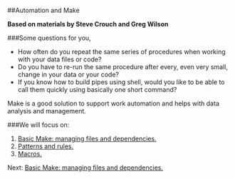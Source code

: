 ##Automation and Make

**Based on materials by Steve Crouch and Greg Wilson**

###Some questions for you,

* How often do you repeat the same series of procedures when working with your data files or code?
* Do you have to re-run the same procedure after every, even very small, change in your data or your code?
* If you know how to build pipes using shell, would you like to be able to call them quickly using basically one short command?


Make is a good solution to support work automation and helps with data analysis and management. 

###We will focus on:
1. [Basic Make: managing files and dependencies.](1_Basic_Make.md)
2. [Patterns and rules.](2_Patterns_Rules.md)
3. [Macros.](3_Macros.md)

Next: [Basic Make: managing files and dependencies.](1_Basic_Make.md)
